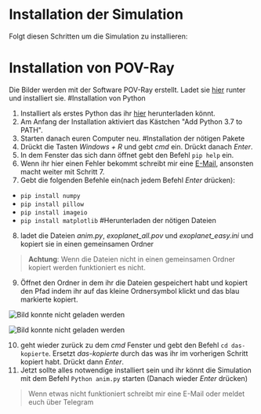 # Installation der Simulation
Folgt diesen Schritten um die Simulation zu installieren:
# Installation von POV-Ray
Die Bilder werden mit der Software POV-Ray erstellt.
Ladet sie [hier](http://www.povray.org/redirect/www.povray.org/ftp/pub/povray/Official/povwin-3.7-agpl3-setup.exe) runter und installiert sie.
#Installation von Python
1. Installiert als erstes Python das ihr [hier](https://www.python.org/ftp/python/3.9.1/python-3.9.1-amd64.exe) herunterladen könnt.
2. Am Anfang der Installation aktiviert das Kästchen "Add Python 3.7 to PATH".
3. Starten danach euren Computer neu.
#Installation der nötigen Pakete
4. Drückt die Tasten *Windows + R* und gebt *cmd*  ein. Drückt danach *Enter*.
5. In dem Fenster das sich dann öffnet gebt den Befehl `pip help` ein.
6. Wenn ihr hier einen Fehler bekommt schreibt mir eine [E-Mail](mailto:nicholas.dahlke@gmx.de), ansonsten macht weiter mit Schritt 7.
7. Gebt die folgenden Befehle ein(nach jedem Befehl *Enter* drücken):
  * `pip install numpy`
  * `pip install pillow`
  * `pip install imageio`
  * `pip install matplotlib`
#Herunterladen der nötigen Dateien
8. ladet die Dateien *anim.py*, *exoplanet_all.pov* und *exoplanet_easy.ini* und kopiert sie in einen gemeinsamen Ordner
> **Achtung**: Wenn die Dateien nicht in einen gemeinsamen Ordner kopiert werden funktioniert es nicht.
9. Öffnet den Ordner in dem ihr die Dateien gespeichert habt und kopiert den Pfad indem ihr auf das kleine Ordnersymbol klickt und das blau markierte kopiert.

 ![Bild konnte nicht geladen werden](https://www.tippscout.de/wp-content/uploads/2007/07/Windows-Pfad-anzeigen-1-300x162.png.webp) 

 ![Bild konnte nicht geladen werden](https://www.tippscout.de/wp-content/uploads/2007/07/Windows-Pfad-anzeigen-2-300x143.png.webp)
 
10. geht wieder zurück zu dem *cmd* Fenster und gebt den Befehl `cd das-kopierte`. Ersetzt *das-kopierte* durch das was ihr im vorherigen Schritt kopiert habt. Drückt dann *Enter*.
11. Jetzt sollte alles notwendige installiert sein und ihr könnt die Simulation mit dem Befehl `Python anim.py` starten (Danach wieder *Enter* drücken)
> Wenn etwas nicht funktioniert schreibt mir eine E-Mail oder meldet euch über Telegram
